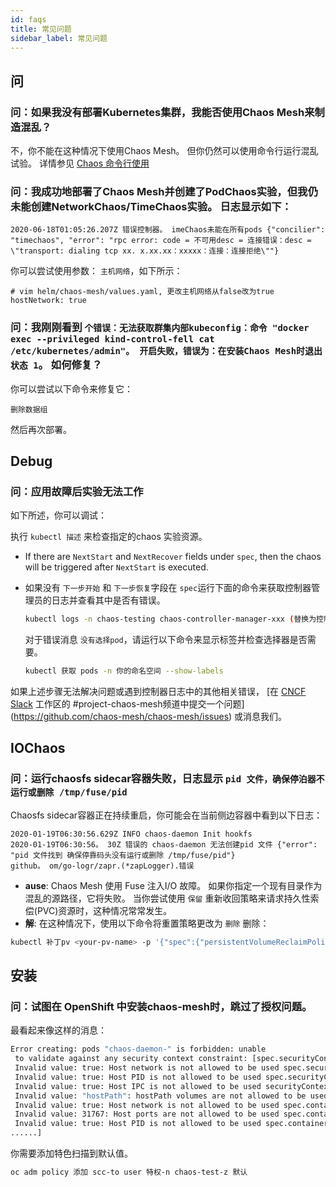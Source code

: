 ```yaml
---
id: faqs
title: 常见问题
sidebar_label: 常见问题
---
```


## 问

### 问：如果我没有部署Kubernetes集群，我能否使用Chaos Mesh来制造混乱？

不，你不能在这种情况下使用Chaos Mesh。 但你仍然可以使用命令行运行混乱试验。 详情参见 [Chaos 命令行使用](https://github.com/pingcap/tipocket/blob/master/doc/command_line_chaos.md)

### 问：我成功地部署了Chaos Mesh并创建了PodChaos实验，但我仍未能创建NetworkChaos/TimeChaos实验。 日志显示如下：

```
2020-06-18T01:05:26.207Z 错误控制器。 imeChaos未能在所有pods {"concilier": "timechaos", "error": "rpc error: code = 不可用desc = 连接错误：desc = \"transport: dialing tcp xx. x.xx.xx：xxxxx：连接：连接拒绝\""}
```

你可以尝试使用参数： `主机网络`，如下所示：

```
# vim helm/chaos-mesh/values.yaml, 更改主机网络从false改为true
hostNetwork: true
```

### 问：我刚刚看到 `个错误：无法获取群集内部kubeconfig：命令 "docker exec --privileged kind-control-fell cat /etc/kubernetes/admin"。 开启失败，错误为：在安装Chaos Mesh时退出状态 1`。 如何修复？

你可以尝试以下命令来修复它：

```
删除数据组
```

然后再次部署。

## Debug

### 问：应用故障后实验无法工作

如下所述，你可以调试：

执行 `kubectl 描述` 来检查指定的chaos 实验资源。

- If there are `NextStart` and `NextRecover` fields under `spec`, then the chaos will be triggered after `NextStart` is executed.

- 如果没有 `下一步开始` 和 `下一步恢复`字段在 `spec`运行下面的命令来获取控制器管理员的日志并查看其中是否有错误。

  ```bash
  kubectl logs -n chaos-testing chaos-controller-manager-xxx (替换为控制器管理器名称) | grep "ERROR"
  ```

  对于错误消息 `没有选择pod`，请运行以下命令来显示标签并检查选择器是否需要。

  ```bash
  kubectl 获取 pods -n 你的命名空间 --show-labels
  ```

如果上述步骤无法解决问题或遇到控制器日志中的其他相关错误， [在 [CNCF Slack](https://slack.cncf.io/) 工作区的 #project-chaos-mesh频道中提交一个问题](https://github.com/chaos-mesh/chaos-mesh/issues) 或消息我们。

## IOChaos

### 问：运行chaosfs sidecar容器失败，日志显示 `pid 文件，确保停泊器不运行或删除 /tmp/fuse/pid`

Chaosfs sidecar容器正在持续重启，你可能会在当前侧边容器中看到以下日志：

```
2020-01-19T06:30:56.629Z INFO chaos-daemon Init hookfs
2020-01-19T06:30:56。 30Z 错误的 chaos-daemon 无法创建pid 文件 {"error": "pid 文件找到 确保停靠码头没有运行或删除 /tmp/fuse/pid"}
github。 om/go-logr/zapr.(*zapLogger).错误
```

- **ause**: Chaos Mesh 使用 Fuse 注入I/O 故障。 如果你指定一个现有目录作为混乱的源路径，它将失败。 当你尝试使用 `保留` 重新收回策略来请求持久性索偿(PVC)资源时，这种情况常常发生。
- **解**: 在这种情况下，使用以下命令将重置策略更改为 `删除` 删除：

```bash
kubectl 补丁pv <your-pv-name> -p '{"spec":{"persistentVolumeReclaimPolicy":"Delete"}}
```

## 安装

### 问：试图在 OpenShift 中安装chaos-mesh时，跳过了授权问题。

最看起来像这样的消息：

```bash
Error creating: pods "chaos-daemon-" is forbidden: unable
 to validate against any security context constraint: [spec.securityContext.hostNetwork:
 Invalid value: true: Host network is not allowed to be used spec.securityContext.hostPID:
 Invalid value: true: Host PID is not allowed to be used spec.securityContext.hostIPC:
 Invalid value: true: Host IPC is not allowed to be used securityContext.runAsUser:
 Invalid value: "hostPath": hostPath volumes are not allowed to be used spec.containers[0].securityContext.volumes[1]:
 Invalid value: true: Host network is not allowed to be used spec.containers[0].securityContext.containers[0].hostPort:
 Invalid value: 31767: Host ports are not allowed to be used spec.containers[0].securityContext.hostPID:
 Invalid value: true: Host PID is not allowed to be used spec.containers[0].securityContext.hostIPC:
......]
```

你需要添加特色扫描到默认值。

```bash
oc adm policy 添加 scc-to user 特权-n chaos-test-z 默认
```

